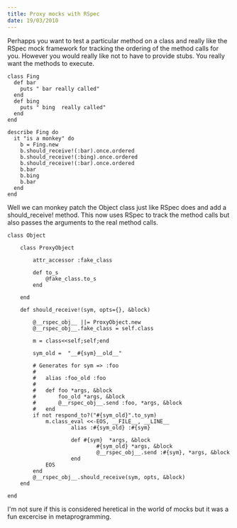 ```yaml
--- 
title: Proxy mocks with RSpec
date: 19/03/2010
--- 
```


Perhapps you want to test a particular method on a class and really like the RSpec mock framework for tracking
the ordering of the method calls for you. However you would really like not to have to provide stubs. You 
really want the methods to execute.
 

    class Fing
      def bar
        puts " bar really called"
      end
      def bing
        puts " bing  really called"
      end
    end

    describe Fing do
      it "is a monkey" do
        b = Fing.new
        b.should_receive!(:bar).once.ordered
        b.should_receive!(:bing).once.ordered
        b.should_receive!(:bar).once.ordered
        b.bar
        b.bing
        b.bar
      end
    end


Well we can monkey patch the Object class just like RSpec does and add a should_receive! method. This
now uses RSpec to track the method calls but also passes the arguments to the real method calls.


	class Object

		class ProxyObject

			attr_accessor :fake_class

			def to_s
				@fake_class.to_s
			end

		end

		def should_receive!(sym, opts={}, &block)

			@__rspec_obj__ ||= ProxyObject.new
			@__rspec_obj__.fake_class = self.class

			m = class<<self;self;end

			sym_old =  "__#{sym}__old__"

			# Generates for sym => :foo
			#
			#   alias :foo_old :foo
			#
			#   def foo *args, &block
			#       foo_old *args, &block
			#       @__rspec_obj__.send :foo, *args, &block
			#   end
			if not respond_to?("#{sym_old}".to_sym)
				m.class_eval <<-EOS, __FILE__, __LINE__
						alias :#{sym_old} :#{sym}

						def #{sym}  *args, &block 
								#{sym_old} *args, &block
								@__rspec_obj__.send :#{sym}, *args, &block
						end
				EOS
			end
			@__rspec_obj__.should_receive(sym, opts, &block)
		end

	end
 
I'm not sure if this is considered heretical in the world of mocks but it was a fun
excercise in metaprogramming.


